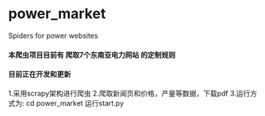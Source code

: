 # power_market
Spiders for power websites
#### 本爬虫项目目前有 爬取7个东南亚电力网站 的定制规则

#### 目前正在开发和更新

1.采用scrapy架构进行爬虫
2.爬取新闻页和价格，产量等数据，下载pdf
3.运行方式为:
    cd power_market
    运行start.py